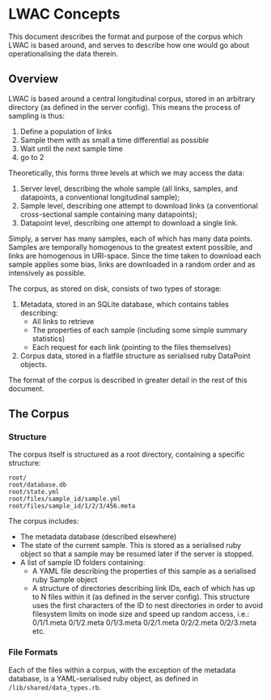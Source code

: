 LWAC Concepts
=============
This document describes the format and purpose of the corpus which LWAC is based around, and serves to describe how one would go about operationalising the data therein.


Overview
--------
LWAC is based around a central longitudinal corpus, stored in an arbitrary directory (as defined in the server config).  This means the process of sampling is thus:

 1. Define a population of links
 2. Sample them with as small a time differential as possible
 3. Wait until the next sample time
 4. go to 2

Theoretically, this forms three levels at which we may access the data:

 1. Server level, describing the whole sample (all links, samples, and datapoints, a conventional longitudinal sample);
 2. Sample level, describing one attempt to download links (a conventional cross-sectional sample containing many datapoints);
 3. Datapoint level, describing one attempt to download a single link.

Simply, a server has many samples, each of which has many data points.  Samples are temporally homogenous to the greatest extent possible, and links are homogenous in URI-space.  Since the time taken to download each sample applies some bias, links are downloaded in a random order and as intensively as possible.

The corpus, as stored on disk, consists of two types of storage:

 1. Metadata, stored in an SQLite database, which contains tables describing:
     * All links to retrieve
     * The properties of each sample (including some simple summary statistics)
     * Each request for each link (pointing to the files themselves)
 2. Corpus data, stored in a flatfile structure as serialised ruby DataPoint objects.

The format of the corpus is described in greater detail in the rest of this document.


The Corpus
----------

### Structure
The corpus itself is structured as a root directory, containing a specific structure:

    root/
    root/database.db
    root/state.yml
    root/files/sample_id/sample.yml
    root/files/sample_id/1/2/3/456.meta


The corpus includes:

 * The metadata database (described elsewhere)
 * The state of the current sample.  This is stored as a serialised ruby object so that a sample may be resumed later if the server is stopped.
 * A list of sample ID folders containing:
   * A YAML file describing the properties of this sample as a serialised ruby Sample object
   * A structure of directories describing link IDs, each of which has up to N files within it (as defined in the server config).  This structure uses the first characters of the ID to nest directories in order to avoid filesystem limits on inode size and speed up random access, i.e.:
      0/1/1.meta
      0/1/2.meta
      0/1/3.meta
      0/2/1.meta
      0/2/2.meta
      0/2/3.meta
      etc.


### File Formats
Each of the files within a corpus, with the exception of the metadata database, is a YAML-serialised ruby object, as defined in `/lib/shared/data_types.rb`.



